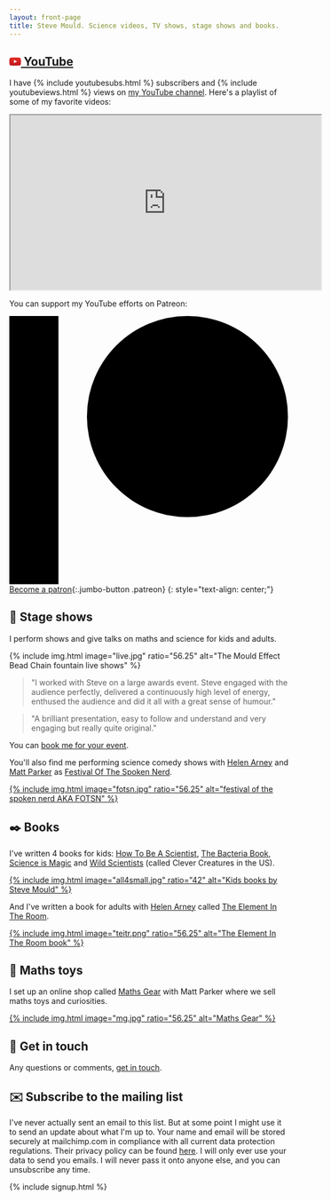 ```yaml
---
layout: front-page
title: Steve Mould. Science videos, TV shows, stage shows and books.
---
```

<h2><a href="https://www.youtube.com/stevemould"><svg style="width:1em;" version="1.1" id="YouTube_Icon" xmlns="http://www.w3.org/2000/svg" xmlns:xlink="http://www.w3.org/1999/xlink" x="0px"
	 y="0px" viewBox="0 0 1024 721" enable-background="new 0 0 1024 721" xml:space="preserve">
<path id="Triangle" fill="#FFFFFF" d="M407,493l276-143L407,206V493z"/>
<path id="The_Sharpness" opacity="0.12" fill="#420000" enable-background="new    " d="M407,206l242,161.6l34-17.6L407,206z"/>
<g id="Lozenge">
	<g>
			<linearGradient id="SVGID_1_" gradientUnits="userSpaceOnUse" x1="512.5" y1="719.7" x2="512.5" y2="1.2" gradientTransform="matrix(1 0 0 -1 0 721)">
			<stop  offset="0" style="stop-color:#E52D27"/>
			<stop  offset="1" style="stop-color:#BF171D"/>
		</linearGradient>
		<path fill="url(#SVGID_1_)" d="M1013,156.3c0,0-10-70.4-40.6-101.4C933.6,14.2,890,14,870.1,11.6C727.1,1.3,512.7,1.3,512.7,1.3
			h-0.4c0,0-214.4,0-357.4,10.3C135,14,91.4,14.2,52.6,54.9C22,85.9,12,156.3,12,156.3S1.8,238.9,1.8,321.6v77.5
			C1.8,481.8,12,564.4,12,564.4s10,70.4,40.6,101.4c38.9,40.7,89.9,39.4,112.6,43.7c81.7,7.8,347.3,10.3,347.3,10.3
			s214.6-0.3,357.6-10.7c20-2.4,63.5-2.6,102.3-43.3c30.6-31,40.6-101.4,40.6-101.4s10.2-82.7,10.2-165.3v-77.5
			C1023.2,238.9,1013,156.3,1013,156.3z M407,493V206l276,144L407,493z"/>
	</g>
</g>
</svg> YouTube</a></h2>

I have <span id="subs">{% include youtubesubs.html %}</span> subscribers and <span id="views">{% include youtubeviews.html %}</span> views on [my YouTube channel](https://www.youtube.com/stevemould). Here's a playlist of some of my favorite videos:

<div class='embed-container'>
	<iframe width="560" height="315" src='https://www.youtube-nocookie.com/embed/videoseries?list=PLcqX4UMXNKEfOtUdeSVeVHNayUofvk6Vy' allow="accelerometer; autoplay; encrypted-media; gyroscope; picture-in-picture" allowfullscreen></iframe>
</div>

You can support my YouTube efforts on Patreon:

[<svg viewBox="0 0 569 546" class="icon" xmlns="http://www.w3.org/2000/svg"><g><circle cx="362.589996" cy="204.589996" data-fill="1" id="Oval" r="204.589996"></circle><rect data-fill="2" height="545.799988" id="Rectangle" width="100" x="0" y="0"></rect></g></svg> Become a patron](https://www.patreon.com/bePatron?u=8826942){:.jumbo-button .patreon}
{: style="text-align: center;"}

## 🎤 Stage shows

I perform shows and give talks on maths and science for kids and adults.

{% include img.html image="live.jpg" ratio="56.25" alt="The Mould Effect Bead Chain fountain live shows" %}

> "I worked with Steve on a large awards event. Steve engaged with the audience perfectly, delivered a continuously high level of energy, enthused the audience and did it all with a great sense of humour."

> "A brilliant presentation, easy to follow and understand and very engaging but really quite original."

You can [book me for your event](/contact).

You'll also find me performing science comedy shows with [Helen Arney](http://helenarney.com/) and [Matt Parker](http://standupmaths.com/) as [Festival Of The Spoken Nerd](https://festivalofthespokennerd.com/).

[{% include img.html image="fotsn.jpg" ratio="56.25" alt="festival of the spoken nerd AKA FOTSN" %}](https://festivalofthespokennerd.com/)

## ✒️ Books

I've written 4 books for kids: [How To Be A Scientist](/books), [The Bacteria Book](/books), [Science is Magic](/books) and [Wild Scientists](/books) (called Clever Creatures in the US).

[{% include img.html image="all4small.jpg" ratio="42" alt="Kids books by Steve Mould" %}](https://amzn.to/2Oav7Gh)

And I've written a book for adults with [Helen Arney](http://helenarney.com/) called [The Element In The Room](/books).

[{% include img.html image="teitr.png" ratio="56.25" alt="The Element In The Room book" %}](https://amzn.to/2Oav7Gh)

## 🛒 Maths toys

I set up an online shop called [Maths Gear](https://mathsgear.co.uk) with Matt Parker where we sell maths toys and curiosities.

[{% include img.html image="mg.jpg" ratio="56.25" alt="Maths Gear" %}](https://mathsgear.co.uk)

## 📢 Get in touch 

Any questions or comments, [get in touch](/contact).

## ✉️ Subscribe to the mailing list

I've never actually sent an email to this list. But at some point I might use it to send an update about what I'm up to. Your name and email will be stored securely at mailchimp.com in compliance with all current data protection regulations. Their privacy policy can be found [here](https://mailchimp.com/legal/privacy/#3._Privacy_for_Contacts). I will only ever use your data to send you emails. I will never pass it onto anyone else, and you can unsubscribe any time.

{% include signup.html %}